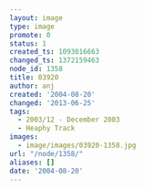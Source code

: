 ```yaml
---
layout: image
type: image
promote: 0
status: 1
created_ts: 1093016663
changed_ts: 1372159463
node_id: 1358
title: 03920
author: anj
created: '2004-08-20'
changed: '2013-06-25'
tags:
  - 2003/12 - December 2003
  - Heaphy Track
images:
  - image/images/03920-1358.jpg
url: "/node/1358/"
aliases: []
date: '2004-08-20'
---
```


